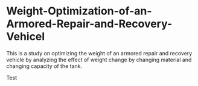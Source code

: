 # Weight-Optimization-of-an-Armored-Repair-and-Recovery-Vehicel
This is a study on optimizing the weight of an armored repair and recovery vehicle by analyzing the effect of weight change by changing material and changing capacity of the tank.


Test


